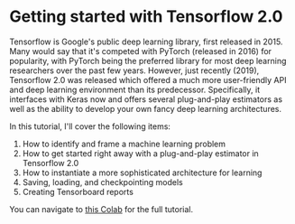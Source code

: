 # Getting started with Tensorflow 2.0

Tensorflow is Google's public deep learning library, first released in 2015. Many would say that it's competed with PyTorch (released in 2016) for popularity, with PyTorch being the preferred library for most deep learning researchers over the past few years. However, just recently (2019), Tensorflow 2.0 was released which offered a much more user-friendly API and deep learning environment than its predecessor. Specifically, it interfaces with Keras now and offers several plug-and-play estimators as well as the ability to develop your own fancy deep learning architectures. 

In this tutorial, I'll cover the following items:

1. How to identify and frame a machine learning problem
2. How to get started right away with a plug-and-play estimator in Tensorflow 2.0
3. How to instantiate a more sophisticated architecture for learning
4. Saving, loading, and checkpointing models
5. Creating Tensorboard reports

You can navigate to [this Colab](https://colab.research.google.com/drive/1Qf_GsRB8akTpVkcM2nUYj65dyRz7WO6t?usp=sharing) for the full tutorial.
